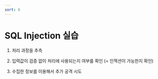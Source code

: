 ```yaml
---
sort: 6
---
```


# SQL Injection 실습

1. 처리 과정을 추측

2. 입력값이 검증 없이 처리에 사용되는지 여부를 확인 (= 인젝션이 가능한지 확인)

3. 수집한 정보를 이용해서 추가 공격 시도